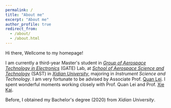 ```yaml
---
permalink: /
title: "About me"
excerpt: "About me"
author_profile: true
redirect_from: 
  - /about/
  - /about.html
---
```

Hi there, Wellcome to my homepage! 

I am currently a third-year Master's student in [_Group of Aerospace Technology in Electronics_](https://web.xidian.edu.cn/kaixie/) (GATE) Lab, at [_School of Aerospace Science and Technology_](https://sast.xidian.edu.cn/) (SAST) in [_Xidian University_](https://www.xidian.edu.cn/), majoring in _Instrument Science and Technology_. I am very fortunate to be advised by Associate Prof. [Quan Lei](https://web.xidian.edu.cn/quanlei/). I spent wonderful moments working closely with Prof. Quan Lei and Prof. [Xie Kai](https://web.xidian.edu.cn/kaixie/).

Before, I obtained my Bachelor's degree (2020) from _Xidian University_. 
